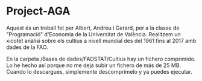 # Project-AGA

Aquest és un treball fet per Albert, Andreu i Gerard, per a la classe de "Programació" d'Economia de la Universitat de València.
Realitzem un xicotet anàlisi sobre els cultius a nivell mundial des del 1961 fins al 2017 amb dades de la FAO.

En la carpeta /Bases de dades/FAOSTAT/Cultius hay un fichero comprimido. Lo he hecho así porque no me deja subir un fichero de más de 25 MB.
Cuando lo descargues, simplemente descomprímelo y ya puedes ejecutar.

